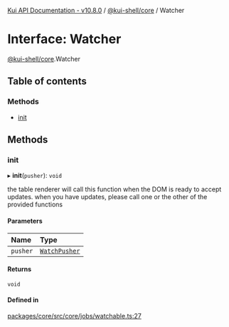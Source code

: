 [Kui API Documentation - v10.8.0](../README.md) / [@kui-shell/core](../modules/kui_shell_core.md) / Watcher

# Interface: Watcher

[@kui-shell/core](../modules/kui_shell_core.md).Watcher

## Table of contents

### Methods

- [init](kui_shell_core.Watcher.md#init)

## Methods

### init

▸ **init**(`pusher`): `void`

the table renderer will call this function when the DOM
is ready to accept updates. when you have updates, please call
one or the other of the provided functions

#### Parameters

| Name     | Type                                           |
| :------- | :--------------------------------------------- |
| `pusher` | [`WatchPusher`](kui_shell_core.WatchPusher.md) |

#### Returns

`void`

#### Defined in

[packages/core/src/core/jobs/watchable.ts:27](https://github.com/kubernetes-sigs/kui/blob/kui/packages/core/src/core/jobs/watchable.ts#L27)
